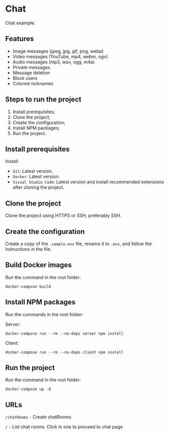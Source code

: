 # Chat

Chat example.

## Features

- Image messages (jpeg, jpg, gif, png, webp)
- Video messages (YouTube, mp4, webm, ogv)
- Audio messages (mp3, wav, ogg, m4a)
- Private messages
- Message deletion
- Block users
- Colored nicknames

## Steps to run the project

1. Install prerequisites;
2. Clone the project;
3. Create the configuration;
4. Install NPM packages;
5. Run the project.

## Install prerequisites

Install:

- `Git`: Latest version.
- `Docker`: Latest version.
- `Visual Studio Code`: Latest version and install recommended extensions after cloning the project.

## Clone the project

Clone the project using HTTPS or SSH, preferably SSH.

## Create the configuration

Create a copy of the `.sample-env` file, rename it to `.env`, and follow the instructions in the file.

## Build Docker images

Run the command in the root folder:

```
docker-compose build
```

## Install NPM packages

Run the commands in the root folder:

Server:

```
docker-compose run --rm --no-deps server npm install
```

Client:

```
docker-compose run --rm --no-deps client npm install
```

## Run the project

Run the command in the root folder:

```
docker-compose up -d
```

## URLs

`/chatRooms` - Create chatRooms

`/` - List chat rooms. Click in one to proceed to chat page
